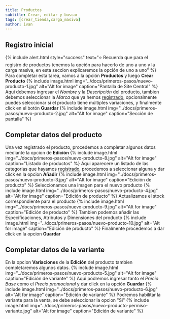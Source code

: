 ```yaml
---
title: Productos
subtitle: Crear, editar y buscar
tags: [crear_tienda,carga_masiva]
author: ivan
---
```


## Registro inicial

{% include alert.html style="success" text="⭐ Recuerda que para el registro de productos tenemos la opción para hacerlo de uno a uno y la carga masiva, en esta seccion explicaremos la opción de uno a uno" %}
Para completar esta tarea, vamos a la opción **Productos** y luego **Crear Producto**
{% include image.html img="../docs/primeros-pasos/nuevo-producto-1.jpg" alt="Alt for image" caption="Pantalla de Site Central" %}
Aqui debemos ingresar el *Nombre* y la *Descripción* del producto, tambien debemos seleccionar la *Marca* que ya hemos [registrado](), opcionalmente puedes seleccionar si el producto tiene múltiples variaciones, y finalmente click en el botón **Guardar**
{% include image.html img="../docs/primeros-pasos/nuevo-producto-2.jpg" alt="Alt for image" caption="Sección de pantalla" %}


## Completar datos del producto
Una vez registrado el producto, procedemos a completar algunos datos mediante la opcion de **Edición**
{% include image.html img="../docs/primeros-pasos/nuevo-producto-8.jpg" alt="Alt for image" caption="Listado de productos" %}
Aqui aparecere un listado de las categorias que hayamos [registrado](), procedemos a seleccionar alguna y dar click en la opcion **Añadir**
{% include image.html img="../docs/primeros-pasos/nuevo-producto-3.jpg" alt="Alt for image" caption="Edición de producto" %}
Seleccionamos una imagen para el nuevo producto
{% include image.html img="../docs/primeros-pasos/nuevo-producto-4.jpg" alt="Alt for image" caption="Edición de producto" %}
Actualizamos el stock correspondiente para el producto
{% include image.html img="../docs/primeros-pasos/nuevo-producto-9.jpg" alt="Alt for image" caption="Edición de producto" %}
Tambien podemos añadir las Especificaciones, Atributos y Dimensiones del producto
{% include image.html img="../docs/primeros-pasos/nuevo-producto-10.jpg" alt="Alt for image" caption="Edición de producto" %}
Finalmente procedemos a dar click en la opcion **Guardar**

## Completar datos de la variante
En la opcion **Variaciones** de la **Edición** del producto tambien completaremos algunos datos.
{% include image.html img="../docs/primeros-pasos/nuevo-producto-5.jpg" alt="Alt for image" caption="Edición de variante" %}
Aqui podremos ingresar tanto el *Precio Base* como el *Precio promocional* y dar click en la opción **Guardar**
{% include image.html img="../docs/primeros-pasos/nuevo-producto-6.jpg" alt="Alt for image" caption="Edición de variante" %}
Podremos habilitar la variante para la venta, se debe seleccionar la opcion "Si"
{% include image.html img="../docs/primeros-pasos/nuevo-producto-permiso-variante.jpg" alt="Alt for image" caption="Edición de variante" %}
